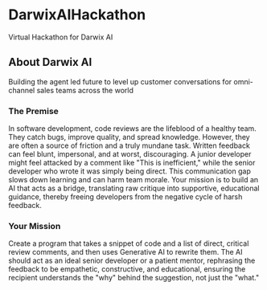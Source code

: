 # DarwixAIHackathon
Virtual Hackathon for Darwix AI

## About Darwix AI
Building the agent led future to level up customer conversations for omni-channel sales teams across the world

### The Premise
In software development, code reviews are the lifeblood of a healthy team. They catch
bugs, improve quality, and spread knowledge. However, they are often a source of
friction and a truly mundane task. Written feedback can feel blunt, impersonal, and at
worst, discouraging. A junior developer might feel attacked by a comment like "This is
inefficient," while the senior developer who wrote it was simply being direct. This
communication gap slows down learning and can harm team morale. Your mission is
to build an AI that acts as a bridge, translating raw critique into supportive,
educational guidance, thereby freeing developers from the negative cycle of harsh
feedback.

### Your Mission
Create a program that takes a snippet of code and a list of direct, critical review
comments, and then uses Generative AI to rewrite them. The AI should act as an ideal
senior developer or a patient mentor, rephrasing the feedback to be empathetic,
constructive, and educational, ensuring the recipient understands the "why" behind
the suggestion, not just the "what."